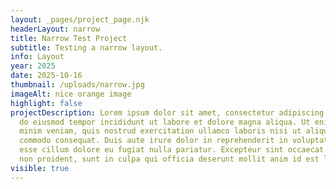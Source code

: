 ```yaml
---
layout: _pages/project_page.njk
headerLayout: narrow
title: Narrow Test Project
subtitle: Testing a narrow layout.
info: Layout
year: 2025
date: 2025-10-16
thumbnail: /uploads/narrow.jpg
imageAlt: nice orange image
highlight: false
projectDescription: Lorem ipsum dolor sit amet, consectetur adipiscing elit, sed
  do eiusmod tempor incididunt ut labore et dolore magna aliqua. Ut enim ad
  minim veniam, quis nostrud exercitation ullamco laboris nisi ut aliquip ex ea
  commodo consequat. Duis aute irure dolor in reprehenderit in voluptate velit
  esse cillum dolore eu fugiat nulla pariatur. Excepteur sint occaecat cupidatat
  non proident, sunt in culpa qui officia deserunt mollit anim id est laborum.
visible: true
---
```

